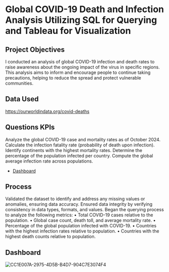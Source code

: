 # Global COVID-19 Death and Infection Analysis Utilizing SQL for Querying and Tableau for Visualization

## Project Objectives
I conducted an analysis of global COVID-19 infection and death rates to raise awareness about the ongoing impact of the virus in specific regions. This analysis aims to inform and encourage people to continue taking precautions, helping to reduce the spread and protect vulnerable communities.

## Data Used
https://ourworldindata.org/covid-deaths

## Questions KPIs
Analyze the global COVID-19 case and mortality rates as of October 2024.
Calculate the infection fatality rate (probability of death upon infection).
Identify continents with the highest mortality rates.
Determine the percentage of the population infected per country.
Compute the global average infection rate across populations.

- <a href="https://github.com/OrisTheAnalyst/COVID-19-Death-and-Infection-Analysis-Utilising-SQL-and-Tableau/blob/f2781dc335a04d90fe2a24168554038083334910/Dashboard%201.png"> Dashboard </a>


## Process
Validated the dataset to identify and address any missing values or anomalies, ensuring data accuracy.
Ensured data integrity by verifying consistency in data types, formats, and values.
Began the querying process to analyze the following metrics:
•	Total COVID-19 cases relative to the population.
•	Global case count, death toll, and average mortality rate.
•	Percentage of the global population infected with COVID-19.
•	Countries with the highest infection rates relative to population.
•	Countries with the highest death counts relative to population.


## Dashboard

![CC1E007A-2975-4D5B-B4D7-904C7E3074F4](https://github.com/user-attachments/assets/7fea5da6-d02c-46e2-a3ce-7007ef0a77f4)


